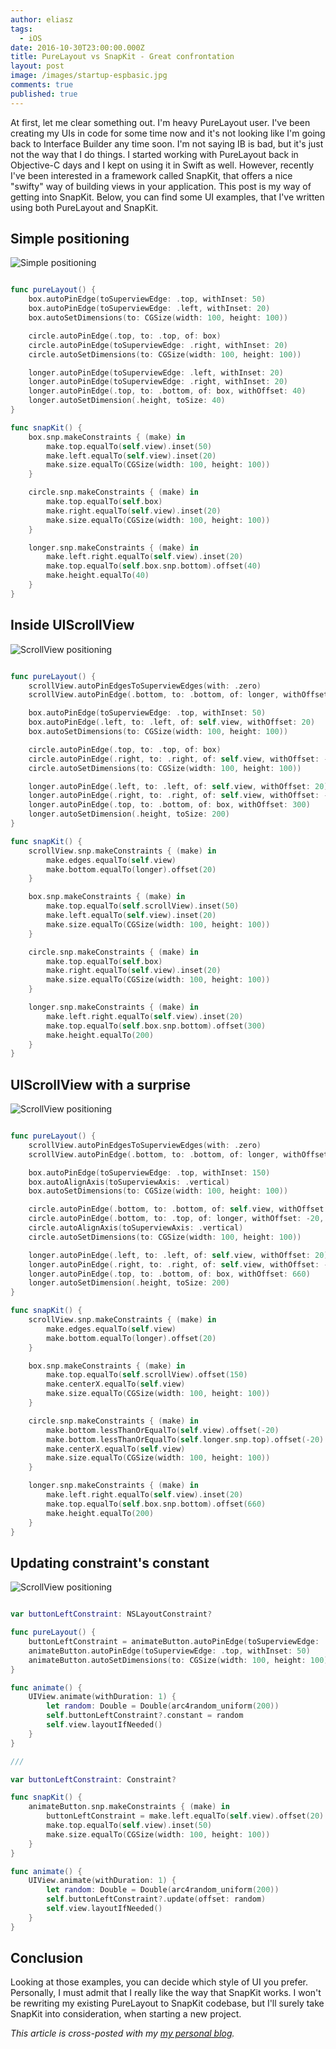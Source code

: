 ```yaml
---
author: eliasz
tags:
  - iOS
date: 2016-10-30T23:00:00.000Z
title: PureLayout vs SnapKit - Great confrontation
layout: post
image: /images/startup-espbasic.jpg
comments: true
published: true
---
```


At first, let me clear something out. I'm heavy PureLayout user. I've been creating my UIs in code for some time now and it's not looking like I'm going back to Interface Builder any time soon. I'm not saying IB is bad, but it's just not the way that I do things. I started working with PureLayout back in Objective-C days and I kept on using it in Swift as well. However, recently I've been interested in a framework called SnapKit, that offers a nice "swifty" way of building views in your application. This post is my way of getting into SnapKit. Below, you can find some UI examples, that I've written using both PureLayout and SnapKit.

Simple positioning
---

![Simple positioning](/images/simple-positioning.png)

```swift

func pureLayout() {
    box.autoPinEdge(toSuperviewEdge: .top, withInset: 50)
    box.autoPinEdge(toSuperviewEdge: .left, withInset: 20)
    box.autoSetDimensions(to: CGSize(width: 100, height: 100))

    circle.autoPinEdge(.top, to: .top, of: box)
    circle.autoPinEdge(toSuperviewEdge: .right, withInset: 20)
    circle.autoSetDimensions(to: CGSize(width: 100, height: 100))

    longer.autoPinEdge(toSuperviewEdge: .left, withInset: 20)
    longer.autoPinEdge(toSuperviewEdge: .right, withInset: 20)
    longer.autoPinEdge(.top, to: .bottom, of: box, withOffset: 40)
    longer.autoSetDimension(.height, toSize: 40)
}

func snapKit() {
    box.snp.makeConstraints { (make) in
        make.top.equalTo(self.view).inset(50)
        make.left.equalTo(self.view).inset(20)
        make.size.equalTo(CGSize(width: 100, height: 100))
    }

    circle.snp.makeConstraints { (make) in
        make.top.equalTo(self.box)
        make.right.equalTo(self.view).inset(20)
        make.size.equalTo(CGSize(width: 100, height: 100))
    }

    longer.snp.makeConstraints { (make) in
        make.left.right.equalTo(self.view).inset(20)
        make.top.equalTo(self.box.snp.bottom).offset(40)
        make.height.equalTo(40)
    }
}

```

Inside UIScrollView
---

![ScrollView positioning](/images/Scroll.gif)

```swift

func pureLayout() {
    scrollView.autoPinEdgesToSuperviewEdges(with: .zero)
    scrollView.autoPinEdge(.bottom, to: .bottom, of: longer, withOffset: 20)

    box.autoPinEdge(toSuperviewEdge: .top, withInset: 50)
    box.autoPinEdge(.left, to: .left, of: self.view, withOffset: 20)
    box.autoSetDimensions(to: CGSize(width: 100, height: 100))

    circle.autoPinEdge(.top, to: .top, of: box)
    circle.autoPinEdge(.right, to: .right, of: self.view, withOffset: -20)
    circle.autoSetDimensions(to: CGSize(width: 100, height: 100))

    longer.autoPinEdge(.left, to: .left, of: self.view, withOffset: 20)
    longer.autoPinEdge(.right, to: .right, of: self.view, withOffset: -20)
    longer.autoPinEdge(.top, to: .bottom, of: box, withOffset: 300)
    longer.autoSetDimension(.height, toSize: 200)
}

func snapKit() {
    scrollView.snp.makeConstraints { (make) in
        make.edges.equalTo(self.view)
        make.bottom.equalTo(longer).offset(20)
    }

    box.snp.makeConstraints { (make) in
        make.top.equalTo(self.scrollView).inset(50)
        make.left.equalTo(self.view).inset(20)
        make.size.equalTo(CGSize(width: 100, height: 100))
    }

    circle.snp.makeConstraints { (make) in
        make.top.equalTo(self.box)
        make.right.equalTo(self.view).inset(20)
        make.size.equalTo(CGSize(width: 100, height: 100))
    }

    longer.snp.makeConstraints { (make) in
        make.left.right.equalTo(self.view).inset(20)
        make.top.equalTo(self.box.snp.bottom).offset(300)
        make.height.equalTo(200)
    }
}


```

UIScrollView with a surprise
---

![ScrollView positioning](/images/ScrollViewSurprise.gif)

```swift

func pureLayout() {
    scrollView.autoPinEdgesToSuperviewEdges(with: .zero)
    scrollView.autoPinEdge(.bottom, to: .bottom, of: longer, withOffset: 20)

    box.autoPinEdge(toSuperviewEdge: .top, withInset: 150)
    box.autoAlignAxis(toSuperviewAxis: .vertical)
    box.autoSetDimensions(to: CGSize(width: 100, height: 100))

    circle.autoPinEdge(.bottom, to: .bottom, of: self.view, withOffset: -20, relation: .lessThanOrEqual)
    circle.autoPinEdge(.bottom, to: .top, of: longer, withOffset: -20, relation: .lessThanOrEqual)
    circle.autoAlignAxis(toSuperviewAxis: .vertical)
    circle.autoSetDimensions(to: CGSize(width: 100, height: 100))

    longer.autoPinEdge(.left, to: .left, of: self.view, withOffset: 20)
    longer.autoPinEdge(.right, to: .right, of: self.view, withOffset: -20)
    longer.autoPinEdge(.top, to: .bottom, of: box, withOffset: 660)
    longer.autoSetDimension(.height, toSize: 200)
}

func snapKit() {
    scrollView.snp.makeConstraints { (make) in
        make.edges.equalTo(self.view)
        make.bottom.equalTo(longer).offset(20)
    }

    box.snp.makeConstraints { (make) in
        make.top.equalTo(self.scrollView).offset(150)
        make.centerX.equalTo(self.view)
        make.size.equalTo(CGSize(width: 100, height: 100))
    }

    circle.snp.makeConstraints { (make) in
        make.bottom.lessThanOrEqualTo(self.view).offset(-20)
        make.bottom.lessThanOrEqualTo(self.longer.snp.top).offset(-20)
        make.centerX.equalTo(self.view)
        make.size.equalTo(CGSize(width: 100, height: 100))
    }

    longer.snp.makeConstraints { (make) in
        make.left.right.equalTo(self.view).inset(20)
        make.top.equalTo(self.box.snp.bottom).offset(660)
        make.height.equalTo(200)
    }
}

```

Updating constraint's constant
---

![ScrollView positioning](/images/move.gif)

```swift

var buttonLeftConstraint: NSLayoutConstraint?

func pureLayout() {
    buttonLeftConstraint = animateButton.autoPinEdge(toSuperviewEdge: .left, withInset: 20)
    animateButton.autoPinEdge(toSuperviewEdge: .top, withInset: 50)
    animateButton.autoSetDimensions(to: CGSize(width: 100, height: 100))
}

func animate() {
    UIView.animate(withDuration: 1) {
        let random: Double = Double(arc4random_uniform(200))
        self.buttonLeftConstraint?.constant = random
        self.view.layoutIfNeeded()
    }
}

///

var buttonLeftConstraint: Constraint?

func snapKit() {
    animateButton.snp.makeConstraints { (make) in
        buttonLeftConstraint = make.left.equalTo(self.view).offset(20).constraint
        make.top.equalTo(self.view).inset(50)
        make.size.equalTo(CGSize(width: 100, height: 100))
    }
}

func animate() {
    UIView.animate(withDuration: 1) {
        let random: Double = Double(arc4random_uniform(200))
        self.buttonLeftConstraint?.update(offset: random)
        self.view.layoutIfNeeded()
    }
}

```

Conclusion
---

Looking at those examples, you can decide which style of UI you prefer. Personally, I must admit that I really like the way that SnapKit works. I won't be rewriting my existing PureLayout to SnapKit codebase, but I'll surely take SnapKit into consideration, when starting a new project.

*This article is cross-posted with my [my personal blog](https://eliaszsawicki.com/).*
